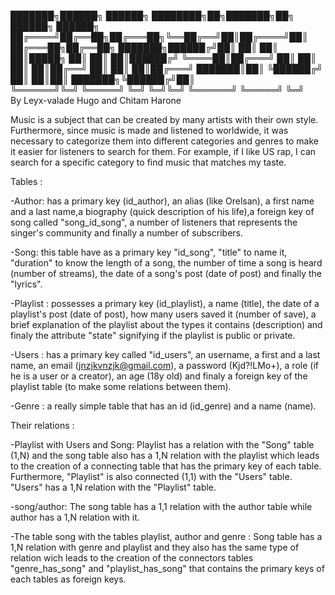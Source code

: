 ███████╗██████╗  ██████╗ ████████╗██╗███████╗██╗      ██████╗ ██████╗ 
██╔════╝██╔══██╗██╔═══██╗╚══██╔══╝██║██╔════╝██║     ██╔═══██╗██╔══██╗
███████╗██████╔╝██║   ██║   ██║   ██║█████╗  ██║     ██║   ██║██████╔╝
╚════██║██╔═══╝ ██║   ██║   ██║   ██║██╔══╝  ██║     ██║   ██║██╔═══╝ 
███████║██║     ╚██████╔╝   ██║   ██║██║     ███████╗╚██████╔╝██║     
╚══════╝╚═╝      ╚═════╝    ╚═╝   ╚═╝╚═╝     ╚══════╝ ╚═════╝ ╚═╝     
             By Leyx-valade Hugo and Chitam Harone
                                                                               

Music is a subject that can be created by many artists with their own style. Furthermore, since music is made and listened to worldwide, it was necessary to categorize them into different categories and genres to make it easier for listeners to search for them. For example, if I like US rap, I can search for a specific category to find music that matches my taste.

Tables : 

-Author: has a primary key (id_author), an alias (like Orelsan), a first name and a last name,a biography (quick description of his life),a foreign key of song called "song_id_song", a number of listeners that represents the singer's community and finally a number of subscribers.

-Song: this table have as a primary key "id_song", "title" to name it, "duration" to know the length of a song, the number of time a song is heard (number of streams), the date of a song's post (date of post) and finally the "lyrics".

-Playlist : possesses a primary key (id_playlist), a name (title), the date of a playlist's post (date of post), how many users saved it (number of save), a brief explanation of the playlist about the types it contains (description) and finaly the attribute "state" signifying if the playlist is public or private.

-Users : has a primary key called "id_users", an username, a first and a last name, an email (jnzjkvnzjk@gmail.com), a password (Kjd?!LMo+), a role (if he is a user or a creator), an age (18y old) and finaly a foreign key of the playlist table (to make some relations between them).

-Genre : a really simple table that has an id (id_genre) and a name (name).




Their relations : 

-Playlist with Users and Song: Playlist has a relation with the "Song" table (1,N) and the song table also has a 1,N relation with the playlist which leads to the creation of a connecting table that has the primary key of each table. Furthermore, "Playlist" is also connected (1,1) with the "Users" table. "Users" has a 1,N relation with the "Playlist" table.

-song/author: The song table has a 1,1 relation with the author table while author has a 1,N relation with it.

-The table song with the tables playlist, author and genre : Song table has a 1,N relation with genre and playlist and they also has the same type of relation wich leads to the creation of the connectors tables "genre_has_song" and "playlist_has_song" that contains the primary keys of each tables as foreign keys.

